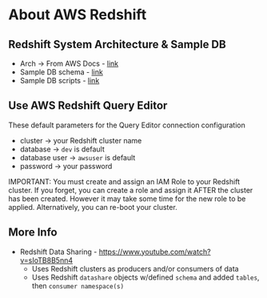 # About AWS Redshift

## Redshift System Architecture & Sample DB

- Arch -> From AWS Docs - [link](https://docs.aws.amazon.com/redshift/latest/dg/c_high_level_system_architecture.html)
- Sample DB schema - [link](https://docs.aws.amazon.com/redshift/latest/dg/c_sampledb.html)
- Sample DB scripts - [link](https://docs.aws.amazon.com/redshift/latest/gsg/rs-gsg-create-sample-db.html)

## Use AWS Redshift Query Editor

These default parameters for the Query Editor connection configuration
- cluster -> your Redshift cluster name
- database -> `dev` is default  
- database user -> `awsuser` is default
- password -> your password

IMPORTANT: You must create and assign an IAM Role to your Redshift cluster.
If you forget, you can create a role and assign it AFTER the cluster has been created.
However it may take some time for the new role to be applied.  Alternatively, you can re-boot your cluster.

## More Info

- Redshift Data Sharing - https://www.youtube.com/watch?v=sIoTB8B5nn4
    - Uses Redshift clusters as producers and/or consumers of data
    - Uses Redshift `datashare` objects w/defined `schema` and added `tables`, then `consumer namespace(s)`
